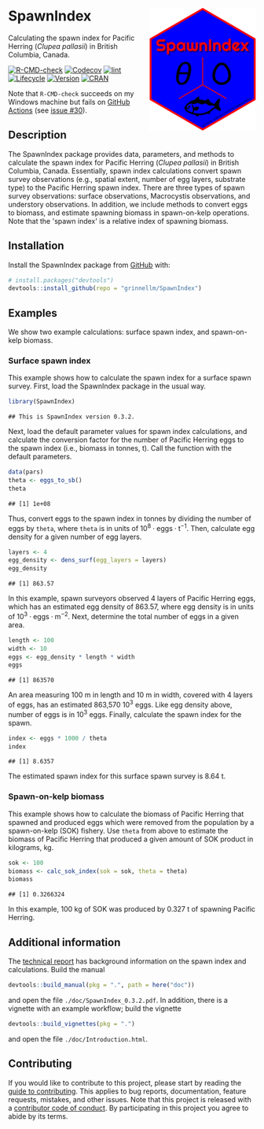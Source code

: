 
<!-- README.md is generated from README.Rmd; please edit README.Rmd. -->
# SpawnIndex <img src='man/sticker/sticker.png' align="right" height="250"/>

Calculating the spawn index for Pacific Herring (*Clupea pallasii*) in British Columbia, Canada.

<!-- badges: start -->
[![R-CMD-check](https://github.com/grinnellm/SpawnIndex/workflows/R-CMD-check/badge.svg)](https://github.com/grinnellm/SpawnIndex/actions) [![Codecov](https://codecov.io/gh/grinnellm/SpawnIndex/branch/master/graph/badge.svg)](https://codecov.io/gh/grinnellm/SpawnIndex) [![lint](https://github.com/grinnellm/SpawnIndex/workflows/lint/badge.svg)](https://github.com/grinnellm/SpawnIndex/actions) [![Lifecycle](https://img.shields.io/badge/lifecycle-stable-brightgreen.svg)](https://lifecycle.r-lib.org/articles/stages.html#stable) [![Version](https://img.shields.io/badge/Version-0.3.2-orange.svg?style=flat-square)](commits/master) [![CRAN](https://www.r-pkg.org/badges/version/SpawnIndex)](https://CRAN.R-project.org/package=SpawnIndex) <!-- badges: end -->

Note that `R-CMD-check` succeeds on my Windows machine but fails on [GitHub Actions](https://github.com/grinnellm/SpawnIndex/actions) (see [issue \#30](https://github.com/grinnellm/SpawnIndex/issues/30)).

## Description

The SpawnIndex package provides data, parameters, and methods to calculate the spawn index for Pacific Herring (*Clupea pallasii*) in British Columbia, Canada. Essentially, spawn index calculations convert spawn survey observations (e.g., spatial extent, number of egg layers, substrate type) to the Pacific Herring spawn index. There are three types of spawn survey observations: surface observations, Macrocystis observations, and understory observations. In addition, we include methods to convert eggs to biomass, and estimate spawning biomass in spawn-on-kelp operations. Note that the 'spawn index' is a relative index of spawning biomass.

## Installation

Install the SpawnIndex package from [GitHub](https://github.com/grinnellm/SpawnIndex) with:

``` r
# install.packages("devtools")
devtools::install_github(repo = "grinnellm/SpawnIndex")
```

## Examples

We show two example calculations: surface spawn index, and spawn-on-kelp biomass.

### Surface spawn index

This example shows how to calculate the spawn index for a surface spawn survey. First, load the SpawnIndex package in the usual way.

``` r
library(SpawnIndex)
```

    ## This is SpawnIndex version 0.3.2.

Next, load the default parameter values for spawn index calculations, and calculate the conversion factor for the number of Pacific Herring eggs to the spawn index (i.e., biomass in tonnes, t). Call the function with the default parameters.

``` r
data(pars)
theta <- eggs_to_sb()
theta
```

    ## [1] 1e+08

Thus, convert eggs to the spawn index in tonnes by dividing the number of eggs by `theta`, where `theta` is in units of 10<sup>8</sup> ⋅ eggs ⋅ t<sup>−1</sup>. Then, calculate egg density for a given number of egg layers.

``` r
layers <- 4
egg_density <- dens_surf(egg_layers = layers)
egg_density
```

    ## [1] 863.57

In this example, spawn surveyors observed 4 layers of Pacific Herring eggs, which has an estimated egg density of 863.57, where egg density is in units of 10<sup>3</sup> ⋅ eggs ⋅ m<sup>−2</sup>. Next, determine the total number of eggs in a given area.

``` r
length <- 100
width <- 10
eggs <- egg_density * length * width
eggs
```

    ## [1] 863570

An area measuring 100 m in length and 10 m in width, covered with 4 layers of eggs, has an estimated 863,570 10<sup>3</sup> eggs. Like egg density above, number of eggs is in 10<sup>3</sup> eggs. Finally, calculate the spawn index for the spawn.

``` r
index <- eggs * 1000 / theta
index
```

    ## [1] 8.6357

The estimated spawn index for this surface spawn survey is 8.64 t.

### Spawn-on-kelp biomass

This example shows how to calculate the biomass of Pacific Herring that spawned and produced eggs which were removed from the population by a spawn-on-kelp (SOK) fishery. Use `theta` from above to estimate the biomass of Pacific Herring that produced a given amount of SOK product in kilograms, kg.

``` r
sok <- 100
biomass <- calc_sok_index(sok = sok, theta = theta)
biomass
```

    ## [1] 0.3266324

In this example, 100 kg of SOK was produced by 0.327 t of spawning Pacific Herring.

## Additional information

The [technical report](https://waves-vagues.dfo-mpo.gc.ca/library-bibliotheque/41216787.pdf) has background information on the spawn index and calculations. Build the manual

``` r
devtools::build_manual(pkg = ".", path = here("doc"))
```

and open the file `./doc/SpawnIndex_0.3.2.pdf`. In addition, there is a vignette with an example workflow; build the vignette

``` r
devtools::build_vignettes(pkg = ".")
```

and open the file `./doc/Introduction.html`.

## Contributing

If you would like to contribute to this project, please start by reading the [guide to contributing](CONTRIBUTING.md). This applies to bug reports, documentation, feature requests, mistakes, and other issues. Note that this project is released with a [contributor code of conduct](CONDUCT.md). By participating in this project you agree to abide by its terms.
